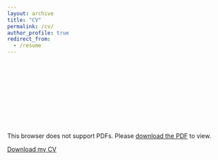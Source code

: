 ```yaml
---
layout: archive
title: "CV"
permalink: /cv/
author_profile: true
redirect_from:
  - /resume
---
```

<object data="/files/CV/CV_MohammadHosseinMohammadi.pdf" type="application/pdf" width="700px" height="700px">
    <embed src="/files/CV/CV_MohammadHosseinMohammadi.pdf">
        <p>This browser does not support PDFs. Please <a href="/files/CV/CV_MohammadHosseinMohammadi.pdf">download the PDF</a> to view.</p>
    </embed>
</object>

[Download my CV](/files/CV/CV_MohammadHosseinMohammadi.pdf)

